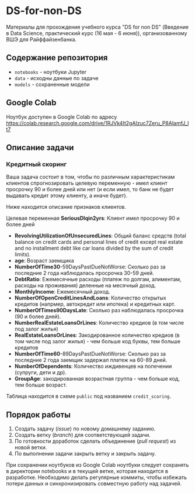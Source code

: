 # DS-for-non-DS
Материалы для прохождения учебного курса "DS for non DS" (Введение в Data Science, практический курс (16 мая - 6 июня)), организованному ВШЭ для Райффайзенбанка.

## Содержание репозитория
* `notebooks` - ноутбуки Jupyter
* `data` - исходны данные по задаче
* `models` - сохраненные модели

## Google Colab
Ноутбук доступен в Google Colab по адресу https://colab.research.google.com/drive/1RJVk4It2gAIzuc7Zeru_P8AlamfJ_lt7

## Описание задачи

### Кредитный скоринг

Ваша задача состоит в том, чтобы по различным характеристикам клиентов спрогнозировать целевую переменную - имел клиент просрочку 90 и более дней или нет (и если имел, то банк не будет выдавать кредит этому клиенту, а иначе будет). 

Ниже находится описание признаков клиентов.

Целевая переменная
**SeriousDlqin2yrs**: Клиент имел просрочку 90 и более дней
- **RevolvingUtilizationOfUnsecuredLines**: Общий баланс средств (total balance on credit cards and personal lines of credit except real estate and no installment debt like car loans divided by the sum of credit limits).
- **age**: Возраст заемщика
- **NumberOfTime30**-59DaysPastDueNotWorse: Сколько раз за последние 2 года наблюдалась просрочка 30-59 дней.
- **DebtRatio**: Ежемесячные расходы (платеж по долгам, алиментам, расходы на проживания) деленные на месячный доход.
- **MonthlyIncome**: Ежемесячный доход.
- **NumberOfOpenCreditLinesAndLoans**: Количество открытых кредитов (напрмер, автокредит или ипотека) и кредитных карт.
- **NumberOfTimes90DaysLate**: Сколько раз наблюдалась просрочка (90 и более дней).
- **NumberRealEstateLoansOrLines**: Количество кредиов (в том числе под залог жилья)
- **RealEstateLoansOrLines**: Закодированное количество кредиов (в том числе под залог жилья) - чем больше код буквы, тем больше кредитов
- **NumberOfTime60**-89DaysPastDueNotWorse: Сколько раз за последние 2 года заемщик задержал платеж на 60-89 дней.
- **NumberOfDependents**: Количество иждивенцев на попечении (супруги, дети и др).
- **GroupAge**: закодированная возрастная группа - чем больше код, тем больше возраст.


Таблица находится в схеме `public` под названием `credit_scoring`. 

## Порядок работы

1. Создать задачу (_issue_) по новому домашнему заданию.
2. Создать ветку (_branch_) для соответствующей задачи.
3. По готовности доработок сделать объединение (_pull request_) из новой ветки.
4. По выполнении задачи закрыть ветку и закрыть задачу.

При сохранении ноутбуков из Google Colab ноутбуки следует сохранять в директории notebooks и в текущей ветке, которая находится в разработке. Необходимо делать регулярные коммиты, чтобы избежать потери данных и синхронизировать совместную работу над задачей.
